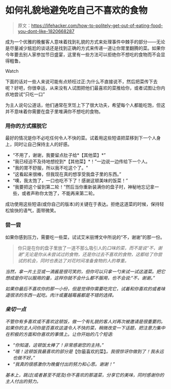# 如何礼貌地避免吃自己不喜欢的食物

> 原文：<https://lifehacker.com/how-to-politely-get-out-of-eating-food-you-dont-like-1820668287>

成为一个优雅的晚餐客人意味着找到礼貌的方式来处理事件中棘手的部分——无论是尽量减少尴尬的谈话还是找到正确的方式来传递一道让你胃里翻腾的菜。如果你今年要去别人家参加节日盛宴，这里有一些方法可以拒绝你不想吃的食物而不会显得粗鲁。

Watch

下面的话对一些人来说可能有点矫枉过正:为什么不直接说不，然后把菜传下去呢？好吧，你很幸运，从来没有人试图把他们最喜欢的菜推给你，或者试图让你内疚地尝试“只吃一口”

为主人说句公道话，他们通常在烹饪上下了很大功夫，希望每个人都能吃饱，但这并不意味着你需要在盘子里堆满你不想吃的食物。

### 用你的方式摆脱它

最好的情况是你不必吃任何令人不快的菜。试着用这些短语把菜移到下一个人身上，同时让自己保持主人的好感。

*   “不用了，谢谢，我要留点肚子给*【其他菜】*”
*   “我已经迫不及待地想挖到*【其他菜】*！”一边说一边传给下一个人。
*   "我的胃不舒服，所以我不吃这个了。"
*   “这看起来很棒，但我现在真的想享受我盘子里的东西。”
*   “噢，我太饱了，一口也吃不下了！感谢这顿美味的饭菜！”
*   “我要把这个留到第二轮！”然后当你重新装满你的盘子时，神秘地忘记拿一些，或者声称你太饱了，不能再来第二轮。

成功使用这些短语(或你自己的版本)的关键在于表达。拒绝这道菜的时候，保持轻松愉快的语气，面带微笑。

### 尝一尝

如果你感到压力，需要吃一些菜，试试艾米丽博文中所说的“不，谢谢”的那一份。

> 你只是在你的盘子里放了一道不那么吸引人的*口味的菜，而不是说“不，谢谢”无论是你从未尝试过的食物，还是你过去不喜欢的食物，这都给了你尝试的机会，同时也表达了对花时间准备食物的人的尊重。*

*当然，拿一片土豆或一滴酱是很可笑的，但你可以只拿一勺来试一试这道菜。把它想成是你可以服用的量，这样你就不会什么都不服用，也不会说:“不，谢谢。”*

*如果你最后不喜欢你的那一小份，但是觉得你需要吃完它，试着和你喜欢的或者味道很浓的东西一起吃。肉汁或蔓越莓酱都是不错的选择。*

### *亲切一点*

*不管你有多喜欢或不喜欢这顿饭，做一个有礼貌的客人对再次被邀请是很重要的。如果你的主人问你是否喜欢这道令人不快的菜，稍微改变一下话题，把注意力集中在积极的方面和你喜欢的事情上。让你开始的几个短语:*

*   *“你知道，这顿饭太棒了！非常感谢您的主持。”*
*   *“哦！这顿饭我最喜欢的部分是*【你最喜欢的菜】*。我很惊讶你做到了！我永远也做不好。”*
*   *“我真的很感激你为晚餐付出的努力和心思。谢谢！”*

*基本上，跳过(或者甚至不提及)你不喜欢的那道菜，分享它的美味，同时感谢你的主人付出的努力。*